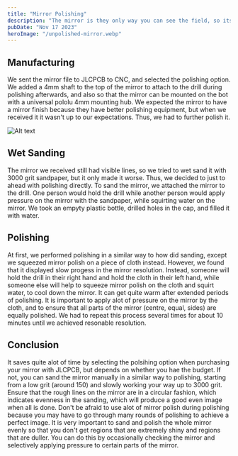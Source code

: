 ```yaml
---
title: "Mirror Polishing"
description: "The mirror is they only way you can see the field, so its important to produce a high resolution one"
pubDate: "Nov 17 2023"
heroImage: "/unpolished-mirror.webp"
---
```


## Manufacturing

We sent the mirror file to JLCPCB to CNC, and selected the polishing option. We added a 4mm shaft to the top of the mirror to attach to the drill during polishing afterwards, and also so that the mirror can be mounted on the bot with a universal pololu 4mm mounting hub. We expected the mirror to have a mirror finish because they have better polishing equipment, but when we received it it wasn't up to our expectations. Thus, we had to further polish it.

![Alt text](https://lh3.googleusercontent.com/pw/ADCreHePUBQhdw_Ln3MyTkfw_3jrH6ngz99i7zNM8Qp9LPbFPT3pYiZbhMUCybI9QNuU1jonVvKYOfQpBIMfWYwX6UOr7txjc_lN4YQ7mWsV-_Qk9kjpVPIrLR1DgNG6IPoqayTpod0PRiNztpcVTNdeDo87Ar-7cB5-f0nQvKDt1nnM9xOp0YOndybVPZstn3DR1Bo4ZSbcKPAOuT_RPFe5GBPFPHUkt_n2nxyHqxPq4crjDpSXXXsCKf8xeiT-mb_hsXjUXWWfDZMzdCkxJHGPeiMMIeJl4TrxDDkWGEWXLyagjRDy70vlCKMlZ7d7O6UBEAM75jT84evrSeUTBpckD5G_NdqKy43HOwk5EIMuj2ds08oiB6nLgmBRzK5G7baUNyBUaYo6aRb94CLDrHjqmIhx9obctYVVsKjCwQXFsKpcJi-tIRRUz_OrhjQC9hBk1GLsGS5gxL0N_beqM23oSdocCOxuSFIZECVSOnBLlq5DUi0JzaE-Y_d_LQw5o458jVSw3B5IEdxWIZYm9uC7rYakub9ZHe2HY-yBFC9g78Sff4xIRE24Vpgb5DMM8uNM3CO9_8oN5Y4PQxtOzVGx91XXJnGJ45oTz4j739MkGZKkLAGZEuyKsta0aqMhgYRdMvOrY6IZ3aX6SLhddpSCQmbW58UGN_aza5UTY_zI6Bnlx9Foe_NGXMgZcAtdVppB62xNHX100deNWoRKMqZSNVVolXYBNkTx1cnbDCke1-FtYVDn-BLJJpGGfnmuXena-Qm_4xutZYZMreNDxKFmu-dGBN-r5cx2xiIb0gtNNXuBK09DMq-TUvGLxzgcAlesxxQEivNVZ8EVNTYTQVp9zHDlNZzCQE5x0V5R91GSXIJuysZCTB5T1uJouXpqIJCzpI37xcEBo_hHe7VdoCKKCkW4TroGXFDniVN8s3XuCjoItsRVCJkT5SWHhOu2pw=w1600-h1200-s-no-gm?authuser=0)

## Wet Sanding

The mirror we received still had visible lines, so we tried to wet sand it with 3000 grit sandpaper, but it only made it worse. Thus, we decided to just to ahead with polishing directly. To sand the mirror, we attached the mirror to the drill. One person would hold the drill while another person would apply pressure on the mirror with the sandpaper, while squirting water on the mirror. We took an empyty plastic bottle, drilled holes in the cap, and filled it with water.

## Polishing

At first, we performed polishing in a similar way to how did sanding, except we squeezed mirror polish on a piece of cloth instead. However, we found that it displayed slow progess in the mirror resolution. Instead, someone will hold the drill in their right hand and hold the cloth in their left hand, while someone else will help to squeeze mirror polish on the cloth and squirt water, to cool down the mirror. It can get quite warm after extended periods of polishing. It is important to apply alot of pressure on the mirror by the cloth, and to ensure that all parts of the mirror (centre, equal, sides) are equally polished. We had to repeat this process several times for about 10 minutes until we achieved resonable resolution.

## Conclusion

It saves quite alot of time by selecting the polsihing option when purchasing your mirror with JLCPCB, but depends on whether you hae the budget. If not, you can sand the mirror manually in a similar way to polishing, starting from a low grit (around 150) and slowly working your way up to 3000 grit. Ensure that the rough lines on the mirror are in a circular fashion, which indicates evenness in the sanding, which will produce a good even image when all is done. Don't be afraid to use alot of mirror polish during polishing because you may have to go through many rounds of polishing to achieve a perfect image. It is very important to sand and polish the whole mirror evenly so that you don't get regions that are extremely shiny and regions that are duller. You can do this by occasionally checking the mirror and selectively applying pressure to certain parts of the mirror.
